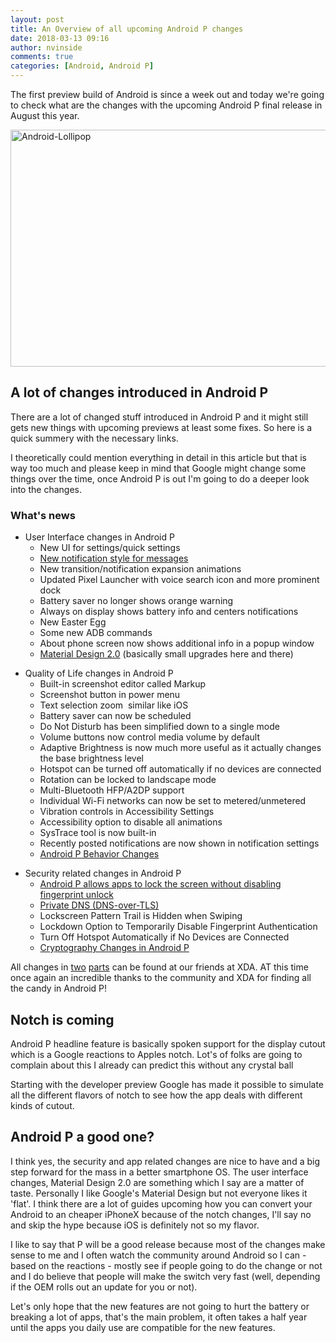 ```yaml
---
layout: post
title: An Overview of all upcoming Android P changes
date: 2018-03-13 09:16
author: nvinside
comments: true
categories: [Android, Android P]
---
```

The first preview build of Android is since a week out and today we're going to check what are the changes with the upcoming Android P final release in August this year.

<img class=" size-full wp-image-3660 aligncenter" src="https://chefkochblog.files.wordpress.com/2018/03/android-lollipop.jpg" alt="Android-Lollipop" width="761" height="379" />

<!--more-->

<h2>A lot of changes introduced in Android P</h2>

There are a lot of changed stuff introduced in Android P and it might still gets new things with upcoming previews at least some fixes. So here is a quick summery with the necessary links.

I theoretically could mention everything in detail in this article but that is way too much and please keep in mind that Google might change some things over the time, once Android P is out I'm going to do a deeper look into the changes.

<h3>What's news</h3>

<ul>
    <li>User Interface changes in Android P
<ul>
    <li>New UI for settings/quick settings</li>
    <li><a href="https://www.xda-developers.com/android-display-notch-discussion/" target="_blank" rel="noopener">New notification style for messages</a></li>
    <li>New transition/notification expansion animations</li>
    <li>Updated Pixel Launcher with voice search icon and more prominent dock</li>
    <li>Battery saver no longer shows orange warning</li>
    <li>Always on display shows battery info and centers notifications</li>
    <li>New Easter Egg</li>
    <li>Some new ADB commands</li>
    <li>About phone screen now shows additional info in a popup window</li>
    <li><a href="https://www.xda-developers.com/chromium-gerrit-material-design-2-colors/" target="_blank" rel="noopener">Material Design 2.0</a> (basically small upgrades here and there)</li>
</ul>
</li>
</ul>

<ul>
    <li>Quality of Life changes in Android P
<ul>
    <li>Built-in screenshot editor called Markup</li>
    <li>Screenshot button in power menu</li>
    <li>Text selection zoom  similar like iOS</li>
    <li>Battery saver can now be scheduled</li>
    <li>Do Not Disturb has been simplified down to a single mode</li>
    <li>Volume buttons now control media volume by default</li>
    <li>Adaptive Brightness is now much more useful as it actually changes the base brightness level</li>
    <li>Hotspot can be turned off automatically if no devices are connected</li>
    <li>Rotation can be locked to landscape mode</li>
    <li>Multi-Bluetooth HFP/A2DP support</li>
    <li>Individual Wi-Fi networks can now be set to metered/unmetered</li>
    <li>Vibration controls in Accessibility Settings</li>
    <li>Accessibility option to disable all animations</li>
    <li>SysTrace tool is now built-in</li>
    <li>Recently posted notifications are now shown in notification settings</li>
    <li><a href="https://developer.android.com/preview/behavior-changes.html" target="_blank" rel="noopener">Android P Behavior Changes</a></li>
</ul>
</li>
</ul>

<ul>
    <li>Security related changes in Android P
<ul>
    <li><a href="https://www.xda-developers.com/android-p-action-lock-screen/" target="_blank" rel="noopener">Android P allows apps to lock the screen without disabling fingerprint unlock</a></li>
    <li><a href="https://www.xda-developers.com/android-dns-over-tls-website-privacy/" target="_blank" rel="noopener">Private DNS (DNS-over-TLS)</a></li>
    <li>Lockscreen Pattern Trail is Hidden when Swiping</li>
    <li>Lockdown Option to Temporarily Disable Fingerprint Authentication</li>
    <li>Turn Off Hotspot Automatically if No Devices are Connected</li>
    <li><a href="https://android-developers.googleblog.com/2018/03/cryptography-changes-in-android-p.html" target="_blank" rel="noopener">Cryptography Changes in Android P</a></li>
</ul>
</li>
</ul>

All changes in <a href="https://www.xda-developers.com/everything-new-android-p-developer-preview/" target="_blank" rel="noopener">two</a> <a href="https://www.xda-developers.com/android-p-dp1-google-pixel-xl-pixel-2-xl-minor-features/" target="_blank" rel="noopener">parts</a> can be found at our friends at XDA. AT this time once again an incredible thanks to the community and XDA for finding all the candy in Android P!

<h2>Notch is coming</h2>

Android P headline feature is basically spoken support for the display cutout which is a Google reactions to Apples notch. Lot's of folks are going to complain about this I already can predict this without any crystal ball

Starting with the developer preview Google has made it possible to simulate all the different flavors of notch to see how the app deals with different kinds of cutout.

<h2>Android P a good one?</h2>

I think yes, the security and app related changes are nice to have and a big step forward for the mass in a better smartphone OS. The user interface changes, Material Design 2.0 are something which I say are a matter of taste. Personally I like Google's Material Design but not everyone likes it 'flat'. I think there are a lot of guides upcoming how you can convert your Android to an cheaper iPhoneX because of the notch changes, I'll say no and skip the hype because iOS is definitely not so my flavor.

I like to say that P will be a good release because most of the changes make sense to me and I often watch the community around Android so I can - based on the reactions - mostly see if people going to do the change or not and I do believe that people will make the switch very fast (well, depending if the OEM rolls out an update for you or not).

Let's only hope that the new features are not going to hurt the battery or breaking a lot of apps, that's the main problem, it often takes a half year until the apps you daily use are compatible for the new features.

&nbsp;
